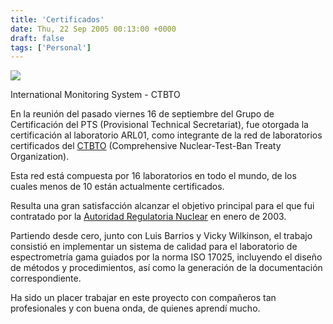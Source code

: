 ```yaml
---
title: 'Certificados'
date: Thu, 22 Sep 2005 00:13:00 +0000
draft: false
tags: ['Personal']
---
```


[![](http://photos1.blogger.com/img/121/3009/400/imsmap.jpg)](http://photos1.blogger.com/img/121/3009/640/imsmap.jpg) 

International Monitoring System - CTBTO 

En la reunión del pasado viernes 16 de septiembre del Grupo de Certificación del 
PTS (Provisional Technical Secretariat), fue otorgada la certificación al 
laboratorio ARL01, como integrante de la red de laboratorios certificados del [CTBTO](http://www.ctbto.org/) (Comprehensive Nuclear-Test-Ban Treaty Organization). 

Esta red está compuesta por 16 laboratorios en todo el mundo, de los cuales 
menos de 10 están actualmente certificados. 

Resulta una gran satisfacción alcanzar el objetivo principal para el que fui 
contratado por la [Autoridad Regulatoria Nuclear](http://200.0.198.11/index.htm) en enero de 2003. 

Partiendo desde cero, junto con Luis Barrios y Vicky Wilkinson, el trabajo 
consistió en implementar un sistema de calidad para el laboratorio de 
espectrometría gama guiados por la norma ISO 17025, incluyendo el diseño de 
métodos y procedimientos, así como la generación de la documentación correspondiente. 

Ha sido un placer trabajar en este proyecto con compañeros tan profesionales y con buena onda, de quienes aprendí mucho.

